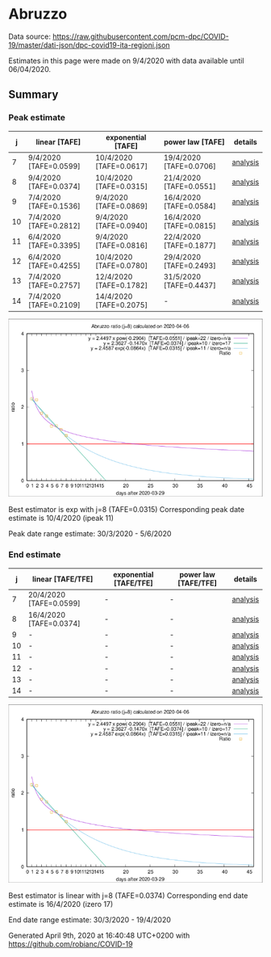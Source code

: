 # Abruzzo


Data source: https://raw.githubusercontent.com/pcm-dpc/COVID-19/master/dati-json/dpc-covid19-ita-regioni.json

Estimates in this page were made on 9/4/2020 with data available until 06/04/2020.


## Summary 

### Peak estimate 
|j|linear [TAFE]|exponential [TAFE]|power law [TAFE]|details|
|---|----|-----------|---------|-------|
|7|9/4/2020 [TAFE=0.0599]|10/4/2020 [TAFE=0.0617]|19/4/2020 [TAFE=0.0706]|[analysis](COVID-19_abruzzo_j7_2020-04-06.md)|
|8|9/4/2020 [TAFE=0.0374]|10/4/2020 [TAFE=0.0315]|21/4/2020 [TAFE=0.0551]|[analysis](COVID-19_abruzzo_j8_2020-04-06.md)|
|9|7/4/2020 [TAFE=0.1536]|9/4/2020 [TAFE=0.0869]|16/4/2020 [TAFE=0.0584]|[analysis](COVID-19_abruzzo_j9_2020-04-06.md)|
|10|7/4/2020 [TAFE=0.2812]|9/4/2020 [TAFE=0.0940]|16/4/2020 [TAFE=0.0815]|[analysis](COVID-19_abruzzo_j10_2020-04-06.md)|
|11|6/4/2020 [TAFE=0.3395]|9/4/2020 [TAFE=0.0816]|22/4/2020 [TAFE=0.1877]|[analysis](COVID-19_abruzzo_j11_2020-04-06.md)|
|12|6/4/2020 [TAFE=0.4255]|10/4/2020 [TAFE=0.0780]|29/4/2020 [TAFE=0.2493]|[analysis](COVID-19_abruzzo_j12_2020-04-06.md)|
|13|7/4/2020 [TAFE=0.2757]|12/4/2020 [TAFE=0.1782]|31/5/2020 [TAFE=0.4437]|[analysis](COVID-19_abruzzo_j13_2020-04-06.md)|
|14|7/4/2020 [TAFE=0.2109]|14/4/2020 [TAFE=0.2075]|-|[analysis](COVID-19_abruzzo_j14_2020-04-06.md)|

![best peak estimate](COVID-19_abruzzo_j8_2020-04-06.png)

Best estimator is exp with j=8 (TAFE=0.0315)
Corresponding peak date estimate is 10/4/2020 (ipeak 11)


Peak date range estimate: 30/3/2020 - 5/6/2020

### End estimate 
|j|linear [TAFE/TFE]|exponential [TAFE/TFE]|power law [TAFE/TFE]|details|
|---|----|-----------|---------|-------|
|7|20/4/2020 [TAFE=0.0599]|-|-|[analysis](COVID-19_abruzzo_j7_2020-04-06.md)|
|8|16/4/2020 [TAFE=0.0374]|-|-|[analysis](COVID-19_abruzzo_j8_2020-04-06.md)|
|9|-|-|-|[analysis](COVID-19_abruzzo_j9_2020-04-06.md)|
|10|-|-|-|[analysis](COVID-19_abruzzo_j10_2020-04-06.md)|
|11|-|-|-|[analysis](COVID-19_abruzzo_j11_2020-04-06.md)|
|12|-|-|-|[analysis](COVID-19_abruzzo_j12_2020-04-06.md)|
|13|-|-|-|[analysis](COVID-19_abruzzo_j13_2020-04-06.md)|
|14|-|-|-|[analysis](COVID-19_abruzzo_j14_2020-04-06.md)|

![best zero estimate](COVID-19_abruzzo_j8_2020-04-06.png)

Best estimator is linear with j=8 (TAFE=0.0374)
Corresponding end date estimate is 16/4/2020 (izero 17)


End date range estimate: 30/3/2020 - 19/4/2020

Generated April 9th, 2020 at 16:40:48 UTC+0200 with https://github.com/robianc/COVID-19
